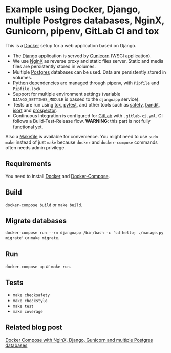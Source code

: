 # Example using Docker, Django, multiple Postgres databases, NginX, Gunicorn, pipenv, GitLab CI and tox
This is a [Docker][] setup for a web application based on Django.

- The [Django][] application is served by [Gunicorn][] (WSGI application).
- We use [NginX][] as reverse proxy and static files server. Static and media files are
  persistently stored in volumes.
- Multiple [Postgres][] databases can be used. Data are persistently stored in volumes.
- [Python][] dependencies are managed through [pipenv][], with `Pipfile` and `Pipfile.lock`.
- Support for multiple environment settings (variable `DJANGO_SETTINGS_MODULE` is passed
  to the `djangoapp` service).
- Tests are run using [tox][], [pytest][], and other tools such as [safety][], [bandit][], [isort][] and [prospector][].
- Continuous Integration is configured for [GitLab][] with `.gitlab-ci.yml`.
  CI follows a Build-Test-Release flow. **WARNING**: this part is not fully functional yet.

Also a [Makefile][] is available for convenience. You might need to use `sudo make`
instead of just `make` because `docker` and `docker-compose` commands often needs
admin privilege.

## Requirements
You need to install [Docker][] and [Docker-Compose][].

## Build
`docker-compose build` or `make build`.

## Migrate databases
`docker-compose run --rm djangoapp /bin/bash -c 'cd hello; ./manage.py migrate'` or `make migrate`.

## Run
`docker-compose up` or `make run`.

## Tests
- `make checksafety`
- `make checkstyle`
- `make test`
- `make coverage`

[Docker]: https://www.docker.com/
[Django]: https://www.djangoproject.com/
[Gunicorn]: http://gunicorn.org/
[NginX]: https://www.nginx.com/
[Postgres]: https://www.postgresql.org/
[Python]: https://www.python.org/
[pipenv]: https://docs.pipenv.org/
[tox]: https://tox.readthedocs.io/en/latest/
[pytest]: https://docs.pytest.org/en/latest/
[safety]: https://pyup.io/safety/
[bandit]: https://github.com/openstack/bandit
[isort]: https://github.com/timothycrosley/isort
[prospector]: https://github.com/landscapeio/prospector
[GitLab]: https://about.gitlab.com/
[Makefile]: https://www.gnu.org/software/make/manual/make.html
[Docker-Compose]: https://docs.docker.com/compose/

## Related blog post
[Docker Compose with NginX, Django, Gunicorn and multiple Postgres databases][post]

[post]: http://pawamoy.github.io/2018/02/01/docker-compose-django-postgres-nginx.html
